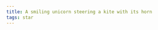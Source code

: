 ```yaml
---
title: A smiling unicorn steering a kite with its horn
tags: star
---
```

<figure class="bleed">
<img src="/img/emil-drawing/IMG_1381.jpg" alt="">
</figure>
